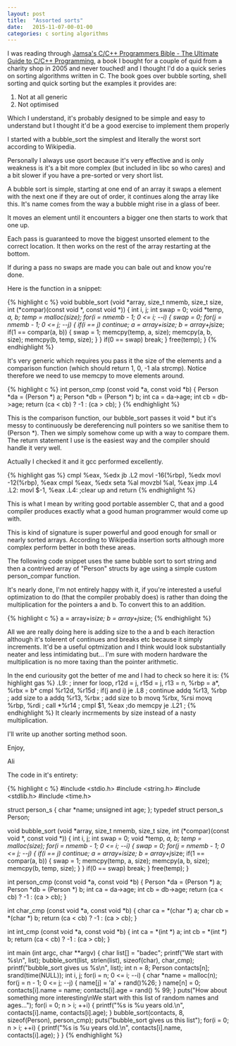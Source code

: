 ```yaml
---
layout: post
title:  "Assorted sorts"
date:   2015-11-07-00-01-00
categories: c sorting algorithms
---
```


I was reading through [Jamsa's C/C++ Programmers Bible - The Ultimate Guide to C/C++ Programming](http://www.amazon.co.uk/Jamsas-Programmers-Bible-Kris-Jamsa/dp/0766846822), a book I bought for a couple of quid from a charity shop in 2005 and never touched! and I thought I'd do a quick series on sorting algorithms written in C. The book goes over bubble sorting, shell sorting and quick sorting but the examples it provides are:

1. Not at all generic
2. Not optimised

Which I understand, it's probably designed to be simple and easy to understand but I thought it'd be a good exercise to implement them properly

I started with a bubble_sort the simplest and literally the worst sort according to Wikipedia.

Personally I always use qsort because it's very effective and is only weakness is it's a bit more complex (but included in libc so who cares) and a bit slower if you have a pre-sorted or very short list.

A bubble sort is simple, starting at one end of an array it swaps a element with the next one if they are out of order, it continues along the array like this. It's name comes from the way a bubble might rise in a glass of beer.

It moves an element until it encounters a bigger one then starts to work that one up.

Each pass is guaranteed to move the biggest unsorted element to the correct location. It then works on the rest of the array restarting at the bottom.

If during a pass no swaps are made you can bale out and know you're done.

Here is the function in a snippet:

{% highlight c %}
void bubble_sort (void *array, size_t nmemb, size_t size, int (*compar)(const void *, const void *)) {
  int i, j;
  int swap = 0;
  void *temp, *a, *b;
  temp = malloc(size);
  for(i = nmemb - 1; 0 <= i; --i) {
    swap = 0;
    for(j = nmemb - 1; 0 <= j; --j) {
      if(i == j)
      	continue;
      a = array+i*size;
      b = array+j*size;
      if(1 == compar(a, b)) {
	swap = 1;
	memcpy(temp, a, size);
	memcpy(a, b, size);
	memcpy(b, temp, size);
      }
    }
    if(0 == swap)
      break;
  }
  free(temp);
}
{% endhighlight %}

It's very generic which requires you pass it the size of the elements and a comparison function (which should return 1, 0, -1 ala strcmp). Notice therefore we need to use memcpy to move elements around.

{% highlight c %}
int person_cmp (const void *a, const void *b) {
  Person *da = (Person *) a;
  Person *db = (Person *) b;
  int ca = da->age;
  int cb = db->age;
  return (ca < cb) ? -1 : (ca > cb);
}
{% endhighlight %}

This is the comparison function, our bubble_sort passes it void * but it's messy to continuously be dereferencing null pointers so we sanitise them to (Person *). Then we simply somehow come up with a way to compare them. The return statement I use is the easiest way and the compiler should handle it very well.

Actually I checked it and it gcc performed excellently.

{% highlight gas %}
	cmpl	%eax, %edx
	jb	.L2
	movl	-16(%rbp), %edx
	movl	-12(%rbp), %eax
	cmpl	%eax, %edx
	seta	%al
	movzbl	%al, %eax
	jmp	.L4
.L2:
	movl	$-1, %eax
.L4:
;clear up and return
{% endhighlight %}

This is what I mean by writing good portable assembler C, that and a good compiler produces exactly what a good human programmer would come up with.

This is kind of signature is super powerful and good enough for small or nearly sorted arrays. According to Wikipedia insertion sorts although more complex perform better in both these areas.

The following code snippet uses the same bubble sort to sort string and then a contrived array of "Person" structs by age using a simple custom person_compar function.

It's nearly done, I'm not entirely happy with it, if you're interested a useful optimization to do (that the compiler probably does) is rather than doing the multiplication for the pointers a and b. To convert this to an addition.

{% highlight c %}
a = array+i*size;
b = array+j*size;
{% endhighlight %}

All we are really doing here is adding size to the a and b each iteraction although it's tolerent of continues and breaks etc because it simply increments. It'd be a useful optmization  and I think would look substantially neater and less intimidating but... I'm sure with modern hardware the multiplication is no more taxing than the pointer arithmetic.

In the end curiousity got the better of me and I had to check so here it is:
{% highlight gas %}
.L9:				; inner for loop, r12d = j, r15d = j, r13 = n, %rbp = a*, %rbx = b*
	cmpl	%r12d, %r15d 	; if(j and i)
	je	.L8		; continue
	addq	%r13, %rbp      ; add size to a
	addq	%r13, %rbx      ; add size to b
	movq	%rbx, %rsi
	movq	%rbp, %rdi      ;
	call	*%r14           ;
	cmpl	$1, %eax       	;do memcpy
	je	.L21            ;
{% endhighlight %}
It clearly incrmements by size instead of a nasty multiplication.

I'll write up another sorting method soon.

Enjoy,

Ali

The code in it's entirety:

{% highlight c %}
#include <stdio.h>
#include <string.h>
#include <stdlib.h>
#include <time.h>

struct person_s {
  char *name;
  unsigned int age;
};
typedef struct person_s Person;

void bubble_sort (void *array, size_t nmemb, size_t size, int (*compar)(const void *, const void *)) {
  int i, j;
  int swap = 0;
  void *temp, *a, *b;
  temp = malloc(size);
  for(i = nmemb - 1; 0 <= i; --i) {
    swap = 0;
    for(j = nmemb - 1; 0 <= j; --j) {
      if(i == j)
      	continue;
      a = array+i*size;
      b = array+j*size;
      if(1 == compar(a, b)) {
	swap = 1;
	memcpy(temp, a, size);
	memcpy(a, b, size);
	memcpy(b, temp, size);
      }
    }
    if(0 == swap)
      break;
  }
  free(temp);
}

int person_cmp (const void *a, const void *b) {
  Person *da = (Person *) a;
  Person *db = (Person *) b;
  int ca = da->age;
  int cb = db->age;
  return (ca < cb) ? -1 : (ca > cb);
}

int char_cmp (const void *a, const void *b) {
  char ca = *(char *) a;
  char cb = *(char *) b;
  return (ca < cb) ? -1 : (ca > cb);
}

int int_cmp (const void *a, const void *b) {
  int ca = *(int *) a;
  int cb = *(int *) b;
  return (ca < cb) ? -1 : (ca > cb);
}

int main (int argc, char **argv) {
  char list[] = "badec";
  printf("We start with %s\n", list);
  bubble_sort(list, strlen(list), sizeof(char), char_cmp);
  printf("bubble_sort gives us %s\n", list);
  int n = 8;
  Person contacts[n];
  srand(time(NULL));
  int i, j;
  for(i = n; 0 <= i; --i) {
    char *name = malloc(n);
    for(j = n - 1; 0 <= j; --j) {
      name[j] = 'a' + rand()%26;
    }
    name[n] = 0;
    contacts[i].name = name;
    contacts[i].age = rand() % 99;
  }
  puts("How about something more interesting\nWe start with this list of random names and ages...");
  for(i = 0; n > i; ++i) {
    printf("%s is %u years old.\n", contacts[i].name, contacts[i].age);
  }
  bubble_sort(contacts, 8, sizeof(Person), person_cmp);
  puts("bubble_sort gives us this list");
  for(i = 0; n > i; ++i) {
    printf("%s is %u years old.\n", contacts[i].name, contacts[i].age);
  }
}
{% endhighlight %}

